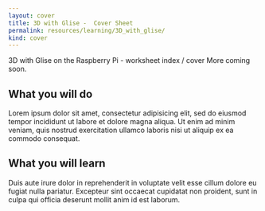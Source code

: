 ```yaml
---
layout: cover
title: 3D with Glise -  Cover Sheet
permalink: resources/learning/3D_with_glise/
kind: cover
---
```


3D with Glise on the Raspberry Pi - worksheet index / cover
More coming soon.

<aside class="overview do">

## What you will do ##

Lorem ipsum dolor sit amet, consectetur adipisicing elit, sed do eiusmod tempor incididunt ut labore et dolore magna aliqua. Ut enim ad minim veniam, quis nostrud exercitation ullamco laboris nisi ut aliquip ex ea commodo consequat. 

</aside>
<aside class="overview learn">

## What you will learn ##

Duis aute irure dolor in reprehenderit in voluptate velit esse cillum dolore eu fugiat nulla pariatur. Excepteur sint occaecat cupidatat non proident, sunt in culpa qui officia deserunt mollit anim id est laborum.

</aside>
